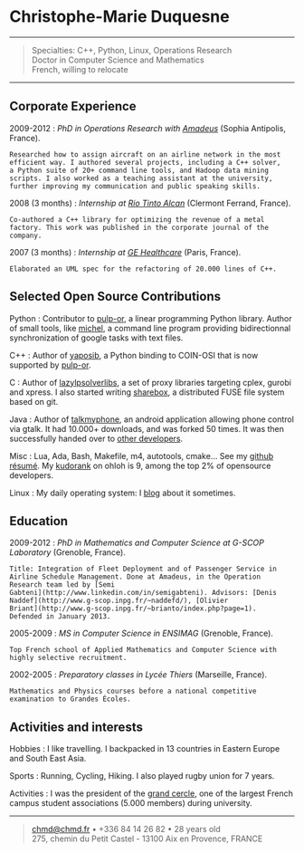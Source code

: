 Christophe-Marie Duquesne
=========================

----

>  Specialties: C++, Python, Linux, Operations Research\
>  Doctor in Computer Science and Mathematics\
>  French, willing to relocate

----

Corporate Experience
--------------------

2009-2012
:   *PhD in Operations Research with
    [Amadeus](http://www.amadeus.com/amadeus/amadeus.html)* (Sophia
    Antipolis, France).

    Researched how to assign aircraft on an airline network in the most
    efficient way. I authored several projects, including a C++ solver,
    a Python suite of 20+ command line tools, and Hadoop data mining
    scripts. I also worked as a teaching assistant at the university,
    further improving my communication and public speaking skills.

2008 (3 months)
:   *Internship at [Rio Tinto Alcan](http://www.riotintoalcan.com/)*
    (Clermont Ferrand, France).

    Co-authored a C++ library for optimizing the revenue of a metal
    factory. This work was published in the corporate journal of the
    company.

2007 (3 months)
:   *Internship at [GE
    Healthcare](http://www3.gehealthcare.com/en/Global_Gateway)* (Paris,
    France).

    Elaborated an UML spec for the refactoring of 20.000 lines of C++.

Selected Open Source Contributions
----------------------------------

Python
:   Contributor to [pulp-or](http://code.google.com/p/pulp-or/), a
    linear programming Python library. Author of small tools, like
    [michel](https://github.com/chmduquesne/michel), a command line
    program providing bidirectionnal synchronization of google tasks
    with text files.

C++
:   Author of
    [yaposib](http://yaposib.readthedocs.org/en/latest/index.html), a
    Python binding to COIN-OSI that is now supported by
    [pulp-or](http://code.google.com/p/pulp-or/).

C
:   Author of
    [lazylpsolverlibs](https://code.google.com/p/lazylpsolverlibs/), a
    set of proxy libraries targeting cplex, gurobi and xpress. I also
    started writing
    [sharebox](https://github.com/chmduquesne/sharebox-fs), a
    distributed FUSE file system based on git.

Java
:   Author of [talkmyphone](http://code.google.com/p/talkmyphone/), an
    android application allowing phone control via gtalk. It had 10.000+
    downloads, and was forked 50 times. It was then successfully handed
    over to [other developers](http://code.google.com/p/gtalksms/).

Misc
:   Lua, Ada, Bash, Makefile, m4, autotools, cmake... See my [github
    résumé](http://resume.github.com/?chmduquesne). My
    [kudorank](http://meta.ohloh.net/kudos/) on ohloh is 9, among the
    top 2% of opensource developers.

Linux
:   My daily operating system: I [blog](http://blog.chmd.fr) about it
    sometimes.

Education
---------

2009-2012
:   *PhD in Mathematics and Computer Science at G-SCOP Laboratory*
    (Grenoble, France).

    Title: Integration of Fleet Deployment and of Passenger Service in
    Airline Schedule Management. Done at Amadeus, in the Operation
    Research team led by [Semi
    Gabteni](http://www.linkedin.com/in/semigabteni). Advisors: [Denis
    Naddef](http://www.g-scop.inpg.fr/~naddefd/), [Olivier
    Briant](http://www.g-scop.inpg.fr/~brianto/index.php?page=1).
    Defended in January 2013.

2005-2009
:   *MS in Computer Science in ENSIMAG* (Grenoble, France).

    Top French school of Applied Mathematics and Computer Science with
    highly selective recruitment.

2002-2005
:   *Preparatory classes in Lycée Thiers* (Marseille, France).

    Mathematics and Physics courses before a national competitive
    examination to Grandes Écoles.

Activities and interests
------------------------

Hobbies
:   I like travelling. I backpacked in 13 countries in Eastern Europe
    and South East Asia.

Sports
:   Running, Cycling, Hiking. I also played rugby union for 7 years.

Activities
:   I was the president of the [grand
    cercle](http://www.grandcercle.org), one of the largest French
    campus student associations (5.000 members) during university.

----

> <chmd@chmd.fr> • +336 84 14 26 82 • 28 years old\
>  275, chemin du Petit Castel - 13100 Aix en Provence, FRANCE
